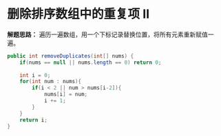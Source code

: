# 删除排序数组中的重复项 Ⅱ

**解题思路：** 遍历一遍数组，用一个下标记录替换位置，将所有元素重新赋值一遍。
```java
public int removeDuplicates(int[] nums) {
    if(nums == null || nums.length == 0) return 0;
        
    int i = 0;
    for(int num : nums){
        if(i < 2 || num > nums[i-2]){
            nums[i] = num;
            i += 1;
        }
    }
    return i;
}
```

